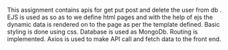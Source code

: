 This assignment contains apis for get put post and delete the user from db .
EJS is used as so as to we define html pages and with the help of ejs the dynamic data is rendered on to the page as per the template defined.
Basic styling is done using css.
Database is used as MongoDb.
Routing is implemented.
Axios is used to make API call and fetch data to the front end.
